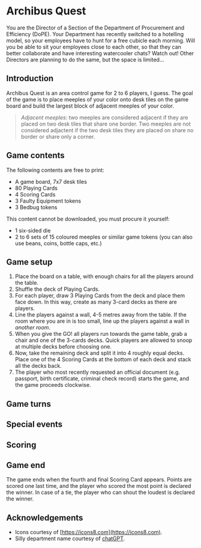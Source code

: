 # Archibus Quest

You are the Director of a Section of the Department of Procurement and Efficiency (DoPE).
Your Department has recently switched to a hotelling model, so your employees have to hunt for a free cubicle each morning. Will you be able to sit your employees close to each other, so that they can better collaborate and have interesting watercooler chats? Watch out! Other Directors are planning to do the same, but the space is limited...

## Introduction

Archibus Quest is an area control game for 2 to 6 players, I guess. The goal of the game is to place meeples of your color onto desk tiles on the game board and build the largest block of adjacent meeples of your color.

> _Adjacent meeples_: two meeples are considered adjacent if they are placed on two desk tiles that share one border. Two meeples are not considered adjactent if the two desk tiles they are placed on share no border or share only a corner.

## Game contents

The following contents are free to print:

- A game board, 7x7 desk tiles
- 80 Playing Cards
- 4 Scoring Cards
- 3 Faulty Equipment tokens
- 3 Bedbug tokens

This content cannot be downloaded, you must procure it yourself:

- 1 six-sided die
- 2 to 6 sets of 15 coloured meeples or similar game tokens (you can also use beans, coins, bottle caps, etc.)

## Game setup

1. Place the board on a table, with enough chairs for all the players around the table.
2. Shuffle the deck of Playing Cards.
3. For each player, draw 3 Playing Cards from the deck and place them face down. In this way, create as many 3-card decks as there are players.
4. Line the players against a wall, 4-5 metres away from the table. If the room where you are in is too small, line up the players against a wall in _another room_.
5. When you give the GO! all players run towards the game table, grab a chair and one of the 3-cards decks. Quick players are allowed to snoop at multiple decks before choosing one.
6. Now, take the remaining deck and split it into 4 roughly equal decks. Place one of the 4 Scoring Cards at the bottom of each deck and stack all the decks back.
7. The player who most recently requested an official document (e.g. passport, birth certificate, criminal check record) starts the game, and the game proceeds clockwise.

## Game turns

## Special events

## Scoring

## Game end

The game ends when the fourth and final Scoring Card appears. Points are scored one last time, and the player who scored the most point is declared the winner. In case of a tie, the player who can shout the loudest is declared the winner.

## Acknowledgements

- Icons courtesy of [https://icons8.com](https://icons8.com).
- Silly department name courtesy of [chatGPT](https://chat.openai.com).
  